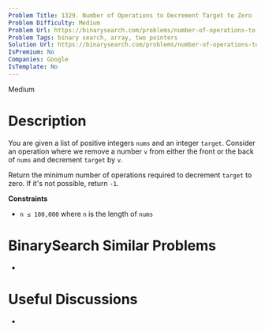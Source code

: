 ```yaml
---
Problem Title: 1329. Number of Operations to Decrement Target to Zero
Problem Difficulty: Medium
Problem Url: https://binarysearch.com/problems/number-of-operations-to-decrement-target-to-zero/
Problem Tags: binary search, array, two pointers
Solution Url: https://binarysearch.com/problems/number-of-operations-to-decrement-target-to-zero/solutions/
IsPremium: No
Companies: Google
IsTemplate: No
---
```


<span style="color: ;">Medium</span>

# Description

You are given a list of positive integers `nums` and an integer `target`. Consider an operation where we remove a number `v` from either the front or the back of `nums` and decrement `target` by `v`.

Return the minimum number of operations required to decrement `target` to zero. If it's not possible, return `-1`.

**Constraints**
- `n ≤ 100,000` where `n` is the length of `nums`

# BinarySearch Similar Problems

- []()

# Useful Discussions

- []()

